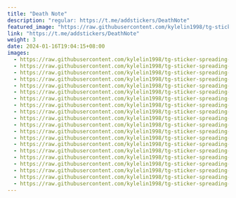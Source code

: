 ```yaml
---
title: "Death Note"
description: "regular: https://t.me/addstickers/DeathNote"
featured_image: "https://raw.githubusercontent.com/kylelin1998/tg-sticker-spreading-worldwide-images/main/img/0ba55d4d-a6c6-4d57-aa19-9382573b1cfa.jpg"
link: "https://t.me/addstickers/DeathNote"
weight: 3
date: 2024-01-16T19:04:15+08:00
images:
  - https://raw.githubusercontent.com/kylelin1998/tg-sticker-spreading-worldwide-images/main/img/0ba55d4d-a6c6-4d57-aa19-9382573b1cfa.jpg
  - https://raw.githubusercontent.com/kylelin1998/tg-sticker-spreading-worldwide-images/main/img/e8d93ea1-6b72-4bc8-b817-b8e3115460fb.jpg
  - https://raw.githubusercontent.com/kylelin1998/tg-sticker-spreading-worldwide-images/main/img/42fb8302-8b22-41d7-ae76-8db9345db208.jpg
  - https://raw.githubusercontent.com/kylelin1998/tg-sticker-spreading-worldwide-images/main/img/b94b6e57-a605-492f-af1c-4d0a3990197b.jpg
  - https://raw.githubusercontent.com/kylelin1998/tg-sticker-spreading-worldwide-images/main/img/1be86ead-3711-4716-86e0-cc98e1663ded.jpg
  - https://raw.githubusercontent.com/kylelin1998/tg-sticker-spreading-worldwide-images/main/img/c9f26b98-3a93-407d-8760-3b124cebc3ce.jpg
  - https://raw.githubusercontent.com/kylelin1998/tg-sticker-spreading-worldwide-images/main/img/743f54db-9ae5-49ac-9bd7-1ded3a16ec20.jpg
  - https://raw.githubusercontent.com/kylelin1998/tg-sticker-spreading-worldwide-images/main/img/d5b3719b-684b-4902-95d2-92bb2c863ab7.jpg
  - https://raw.githubusercontent.com/kylelin1998/tg-sticker-spreading-worldwide-images/main/img/f0262729-a7a9-4e90-bb2e-729e47891df1.jpg
  - https://raw.githubusercontent.com/kylelin1998/tg-sticker-spreading-worldwide-images/main/img/d45fdf6c-99ef-4d30-b54e-715101c041ac.jpg
  - https://raw.githubusercontent.com/kylelin1998/tg-sticker-spreading-worldwide-images/main/img/34269100-8d1d-4347-a1f5-d996f9385026.jpg
  - https://raw.githubusercontent.com/kylelin1998/tg-sticker-spreading-worldwide-images/main/img/58eee8ad-c2e2-4c81-9797-6afd395424cb.jpg
  - https://raw.githubusercontent.com/kylelin1998/tg-sticker-spreading-worldwide-images/main/img/525adfcc-4e99-44f5-8300-9f40e01953c8.jpg
  - https://raw.githubusercontent.com/kylelin1998/tg-sticker-spreading-worldwide-images/main/img/14e7c5c3-711f-485b-9339-d4f87abdd862.jpg
  - https://raw.githubusercontent.com/kylelin1998/tg-sticker-spreading-worldwide-images/main/img/e825e7b8-3abd-4a1e-9cc2-4086cc3a724e.jpg
  - https://raw.githubusercontent.com/kylelin1998/tg-sticker-spreading-worldwide-images/main/img/d9e7fe39-1ba1-4abd-801d-400d0d657a4f.jpg
  - https://raw.githubusercontent.com/kylelin1998/tg-sticker-spreading-worldwide-images/main/img/193e256f-5357-44c9-9095-727d90dcadd1.jpg
  - https://raw.githubusercontent.com/kylelin1998/tg-sticker-spreading-worldwide-images/main/img/112c1c7c-4a1c-4f5c-8461-9f7dbc562071.jpg
  - https://raw.githubusercontent.com/kylelin1998/tg-sticker-spreading-worldwide-images/main/img/121aeb5d-d9e8-4227-a8b9-fad52a0cf55e.jpg
  - https://raw.githubusercontent.com/kylelin1998/tg-sticker-spreading-worldwide-images/main/img/6941f9fa-0f0b-4484-b664-22b0f7857c73.jpg
---
```

